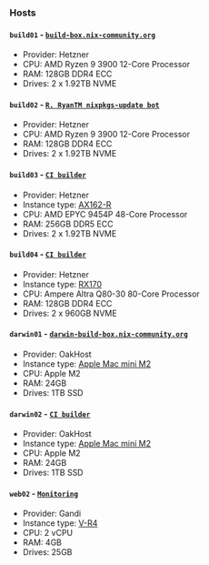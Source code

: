### Hosts

#### `build01` - [`build-box.nix-community.org`](./community-builder.md)

- Provider: Hetzner
- CPU: AMD Ryzen 9 3900 12-Core Processor
- RAM: 128GB DDR4 ECC
- Drives: 2 x 1.92TB NVME

#### `build02` - [`R. RyanTM nixpkgs-update bot`](./update-bot.md)

- Provider: Hetzner
- CPU: AMD Ryzen 9 3900 12-Core Processor
- RAM: 128GB DDR4 ECC
- Drives: 2 x 1.92TB NVME

#### `build03` - [`CI builder`](./continuous-integration.md)

- Provider: Hetzner
- Instance type: [AX162-R](https://www.hetzner.com/dedicated-rootserver/ax162-r)
- CPU: AMD EPYC 9454P 48-Core Processor
- RAM: 256GB DDR5 ECC
- Drives: 2 x 1.92TB NVME

#### `build04` - [`CI builder`](./continuous-integration.md)

- Provider: Hetzner
- Instance type: [RX170](https://www.hetzner.com/dedicated-rootserver/rx170)
- CPU: Ampere Altra Q80-30 80-Core Processor
- RAM: 128GB DDR4 ECC
- Drives: 2 x 960GB NVME

#### `darwin01` - [`darwin-build-box.nix-community.org`](./community-builder.md)

- Provider: OakHost
- Instance type: [Apple Mac mini M2](https://www.oakhost.net/product/mac-mini-hosting-m2-24gb)
- CPU: Apple M2
- RAM: 24GB
- Drives: 1TB SSD

#### `darwin02` - [`CI builder`](./continuous-integration.md)

- Provider: OakHost
- Instance type: [Apple Mac mini M2](https://www.oakhost.net/product/mac-mini-hosting-m2-24gb)
- CPU: Apple M2
- RAM: 24GB
- Drives: 1TB SSD

#### `web02` - [`Monitoring`](./monitoring.md)

- Provider: Gandi
- Instance type: [V-R4](https://www.gandi.net/en-GB/cloud/vps)
- CPU: 2 vCPU
- RAM: 4GB
- Drives: 25GB
